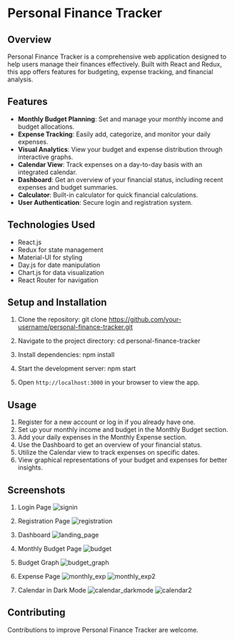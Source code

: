 # Personal Finance Tracker

## Overview

Personal Finance Tracker is a comprehensive web application designed to help users manage their finances effectively. Built with React and Redux, this app offers features for budgeting, expense tracking, and financial analysis.

## Features

- **Monthly Budget Planning**: Set and manage your monthly income and budget allocations.
- **Expense Tracking**: Easily add, categorize, and monitor your daily expenses.
- **Visual Analytics**: View your budget and expense distribution through interactive graphs.
- **Calendar View**: Track expenses on a day-to-day basis with an integrated calendar.
- **Dashboard**: Get an overview of your financial status, including recent expenses and budget summaries.
- **Calculator**: Built-in calculator for quick financial calculations.
- **User Authentication**: Secure login and registration system.

## Technologies Used

- React.js
- Redux for state management
- Material-UI for styling
- Day.js for date manipulation
- Chart.js for data visualization
- React Router for navigation

## Setup and Installation

1. Clone the repository: git clone https://github.com/your-username/personal-finance-tracker.git

2. Navigate to the project directory: cd personal-finance-tracker

3. Install dependencies: npm install

4. Start the development server: npm start

5. Open `http://localhost:3000` in your browser to view the app.

## Usage

1. Register for a new account or log in if you already have one.
2. Set up your monthly income and budget in the Monthly Budget section.
3. Add your daily expenses in the Monthly Expense section.
4. Use the Dashboard to get an overview of your financial status.
5. Utilize the Calendar view to track expenses on specific dates.
6. View graphical representations of your budget and expenses for better insights.

## Screenshots

1. Login Page
![signin](https://github.com/user-attachments/assets/fcb672e2-3cbf-4e72-90c9-03dba63ccb71)

2. Registration Page
![registration](https://github.com/user-attachments/assets/0617980e-bb75-44e8-a958-3d6e7ba518ed)

3. Dashboard
![landing_page](https://github.com/user-attachments/assets/7ee23a53-3652-47db-bc7b-f50553ff4cd5)

4. Monthly Budget Page
![budget](https://github.com/user-attachments/assets/c4f96ca9-d126-42ea-87ed-0c26cfe36e16)

5. Budget Graph
![budget_graph](https://github.com/user-attachments/assets/e750297a-6fd9-4c12-b63d-9467ac13352f)

6. Expense Page
![monthly_exp](https://github.com/user-attachments/assets/d4007584-ea6b-4675-a378-efc05c81cdff)
![monthly_exp2](https://github.com/user-attachments/assets/cdcde4fe-6115-4623-8041-e30bb5f452a1)

7. Calendar in Dark Mode
![calendar_darkmode](https://github.com/user-attachments/assets/8c24b5cf-3bd4-4a78-90b9-36a3ea117b17)
![calendar2](https://github.com/user-attachments/assets/ff5d9d27-a30e-4f83-9411-6fed56f98ac4)

   
## Contributing

Contributions to improve Personal Finance Tracker are welcome.
